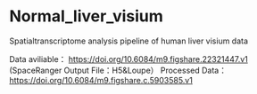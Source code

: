 # Normal_liver_visium
Spatialtranscriptome analysis pipeline of human liver visium data


Data aviliable：
https://doi.org/10.6084/m9.figshare.22321447.v1  (SpaceRanger Output File：H5&Loupe）
Processed Data：https://doi.org/10.6084/m9.figshare.c.5903585.v1
